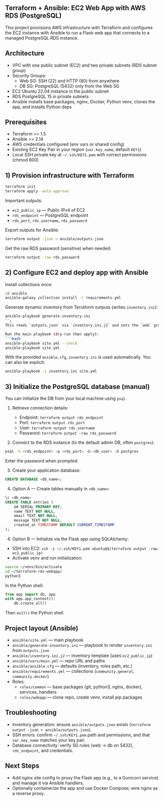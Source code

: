 ## Terraform + Ansible: EC2 Web App with AWS RDS (PostgreSQL)

This project provisions AWS infrastructure with Terraform and configures the EC2 instance with Ansible to run a Flask web app that connects to a managed PostgreSQL RDS instance.

## Architecture
- VPC with one public subnet (EC2) and two private subnets (RDS subnet group)
- Security Groups:
  - Web SG: SSH (22) and HTTP (80) from anywhere
  - DB SG: PostgreSQL (5432) only from the Web SG
- EC2 Ubuntu 22.04 instance in the public subnet
- RDS PostgreSQL 15 in private subnets
- Ansible installs base packages, nginx, Docker, Python venv, clones the app, and installs Python deps

## Prerequisites
- Terraform >= 1.5
- Ansible >= 2.14
- AWS credentials configured (env vars or shared config)
- Existing EC2 Key Pair in your region (`var.key_name`, default `KEY1`)
- Local SSH private key at `~/.ssh/KEY1.pem` with correct permissions (chmod 600)

## 1) Provision infrastructure with Terraform
```bash
terraform init
terraform apply -auto-approve
```

Important outputs:
- `ec2_public_ip` — Public IPv4 of EC2
- `rds_endpoint` — PostgreSQL endpoint
- `rds_port`, `rds_username`, `rds_password`

Export outputs for Ansible:
```bash
terraform output -json > ansible/outputs.json
```

Get the raw RDS password (sensitive) when needed:
```bash
terraform output -raw rds_password
```

## 2) Configure EC2 and deploy app with Ansible
Install collections once:
```bash
cd ansible
ansible-galaxy collection install -r requirements.yml
```

Generate dynamic inventory from Terraform outputs (writes `inventory.ini`):
```bash
ansible-playbook generate-inventory.ini
``;
This reads `outputs.json` via `inventory.ini.j2` and sets the `web` group using `ec2_public_ip`.

Run the main playbook (dry-run then apply):
```bash
ansible-playbook site.yml --check
ansible-playbook site.yml
```
With the provided `ansible.cfg`, `inventory.ini` is used automatically. You can also be explicit:
```bash
ansible-playbook -i inventory.ini site.yml
```

## 3) Initialize the PostgreSQL database (manual)
You can initialize the DB from your local machine using `psql`.

1. Retrieve connection details:
   - Endpoint: `terraform output rds_endpoint`
   - Port: `terraform output rds_port`
   - User: `terraform output rds_username`
   - Password: `terraform output -raw rds_password`

2. Connect to the RDS instance (to the default admin DB, often `postgres`):
```bash
psql -h <rds_endpoint> -p <rds_port> -U <db_user> -d postgres
```
Enter the password when prompted.

3. Create your application database:
```sql
CREATE DATABASE <db_name>;
```

4. Option A — Create tables manually in `<db_name>`:
```sql
\c <db_name>
CREATE TABLE entries (
    id SERIAL PRIMARY KEY,
    name TEXT NOT NULL,
    email TEXT NOT NULL,
    message TEXT NOT NULL,
    created_at TIMESTAMP DEFAULT CURRENT_TIMESTAMP
);
```

4. Option B — Initialize via the Flask app using SQLAlchemy:
- SSH into EC2: `ssh -i ~/.ssh/KEY1.pem ubuntu@$(terraform output -raw ec2_public_ip)`
- Activate venv and run initialization:
```bash
source ~/venv/bin/activate
cd ~/terraform-rds-webapp/
python3
```
In the Python shell:
```python
from app import db, app
with app.app_context():
    db.create_all()
```
Then `exit()` the Python shell.

## Project layout (Ansible)
- `ansible/site.yml` — main playbook
- `ansible/generate-inventory.ini` — playbook to render `inventory.ini` from `outputs.json`
- `ansible/inventory.ini.j2` — inventory template (uses `ec2_public_ip`)
- `ansible/vars/main.yml` — repo URL and paths
- `ansible/ansible.cfg` — defaults (inventory, roles path, etc.)
- `ansible/requirements.yml` — collections (`community.general`, `community.docker`)
- Roles:
  - `roles/common` — base packages (git, python3, nginx, docker), services, handlers
  - `roles/webapp` — clone repo, create venv, install pip packages

## Troubleshooting
- Inventory generation: ensure `ansible/outputs.json` exists (`terraform output -json > ansible/outputs.json`).
- SSH errors: confirm `~/.ssh/KEY1.pem` path and permissions, and that `var.key_name` matches your key pair.
- Database connectivity: verify SG rules (web → db on 5432), `rds_endpoint`, and credentials.

## Next Steps
- Add nginx site config to proxy the Flask app (e.g., to a Gunicorn service) and manage it via Ansible handlers.
- Optionally containerize the app and use Docker Compose; wire nginx as a reverse proxy.
